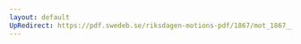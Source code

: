 ```yaml
---
layout: default
UpRedirect: https://pdf.swedeb.se/riksdagen-motions-pdf/1867/mot_1867__ak__00283/mot_1867__ak__00283_002.pdf
---
```


